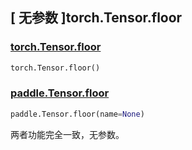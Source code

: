 ## [ 无参数 ]torch.Tensor.floor

### [torch.Tensor.floor](https://pytorch.org/docs/stable/generated/torch.Tensor.floor.html?highlight=floor#torch.Tensor.floor)

```python
torch.Tensor.floor()
```

### [paddle.Tensor.floor](https://www.paddlepaddle.org.cn/documentation/docs/zh/api/paddle/floor_cn.html#floor)

```python
paddle.Tensor.floor(name=None)
```

两者功能完全一致，无参数。
